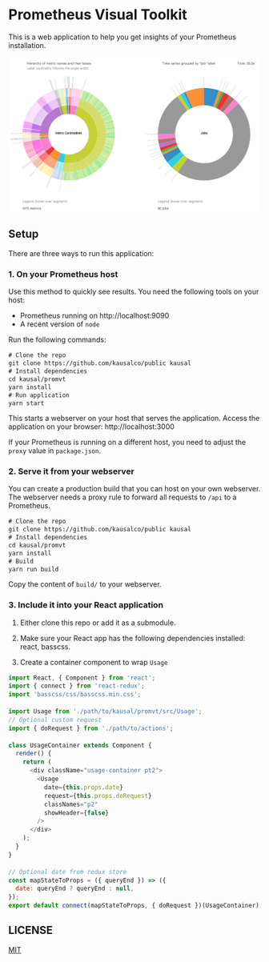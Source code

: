 # Prometheus Visual Toolkit

This is a web application to help you get insights of your Prometheus installation.

![Usage overview](screenshot.png?raw=true)

## Setup

There are three ways to run this application:

### 1. On your Prometheus host

Use this method to quickly see results.
You need the following tools on your host:

* Prometheus running on http://localhost:9090
* A recent version of `node`

Run the following commands:

```
# Clone the repo
git clone https://github.com/kausalco/public kausal
# Install dependencies
cd kausal/promvt
yarn install
# Run application
yarn start
```

This starts a webserver on your host that serves the application.
Access the application on your browser: http://localhost:3000

If your Prometheus is running on a different host, you need to adjust the `proxy` value in `package.json`.

### 2. Serve it from your webserver

You can create a production build that you can host on your own webserver.
The webserver needs a proxy rule to forward all requests to `/api` to a Prometheus.

```
# Clone the repo
git clone https://github.com/kausalco/public kausal
# Install dependencies
cd kausal/promvt
yarn install
# Build
yarn run build
```

Copy the content of `build/` to your webserver.

### 3. Include it into your React application

1. Either clone this repo or add it as a submodule.

2. Make sure your React app has the following dependencies installed: react, basscss.

3. Create a container component to wrap `Usage`

```js
import React, { Component } from 'react';
import { connect } from 'react-redux';
import 'basscss/css/basscss.min.css';

import Usage from './path/to/kausal/promvt/src/Usage';
// Optional custom request
import { doRequest } from './path/to/actions';

class UsageContainer extends Component {
  render() {
    return (
      <div className="usage-container pt2">
        <Usage
          date={this.props.date}
          request={this.props.doRequest}
          classNames="p2"
          showHeader={false}
        />
      </div>
    );
  }
}

// Optional date from redux store
const mapStateToProps = ({ queryEnd }) => ({
  date: queryEnd ? queryEnd : null,
});
export default connect(mapStateToProps, { doRequest })(UsageContainer);
```

## LICENSE

[MIT](LICENSE)
